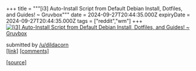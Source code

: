 +++
title = """[i3] Auto-Install Script from Default Debian Install, Dotfiles, and Guides! ~ Gruvbox"""
date = 2024-09-27T20:44:35.000Z
expiryDate = 2024-09-27T20:44:35.000Z
tags = ["reddit","wm"]
+++
[![[i3] Auto-Install Script from Default Debian Install, Dotfiles, and Guides! ~ Gruvbox](https://external-preview.redd.it/djRrdmlndDB5ZXJkMWOLMbGGDDLhOOwAaGmHbF2z5PYIxZk-8YycQ1DpjDd1.png?width=640&crop=smart&auto=webp&s=1f609afd57537fd9c3196dafc2cb894d2f679bfd "[i3] Auto-Install Script from Default Debian Install, Dotfiles, and Guides! ~ Gruvbox")](https://www.reddit.com/r/unixporn/comments/1fqxo0h/i3_autoinstall_script_from_default_debian_install/)

submitted by [/u/dildacorn](https://www.reddit.com/user/dildacorn)  
[\[link\]](https://v.redd.it/jbi7vht0yerd1) [\[comments\]](https://www.reddit.com/r/unixporn/comments/1fqxo0h/i3_autoinstall_script_from_default_debian_install/)

[[source]](https://www.reddit.com/r/unixporn/comments/1fqxo0h/i3_autoinstall_script_from_default_debian_install/)
